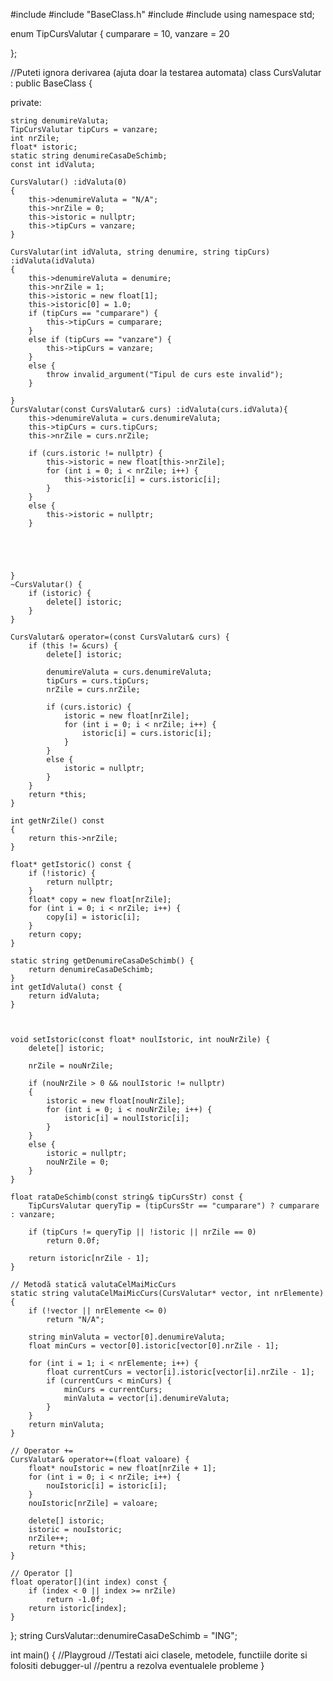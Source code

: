 #include <iostream>
#include "BaseClass.h"
#include <string>
#include <cmath>
using namespace std;

enum TipCursValutar {
	cumparare = 10,
	vanzare = 20

};

//Puteti ignora derivarea (ajuta doar la testarea automata)
class CursValutar : public BaseClass
{

private:

	string denumireValuta;
	TipCursValutar tipCurs = vanzare;
	int nrZile;
	float* istoric;
	static string denumireCasaDeSchimb;
	const int idValuta;

	CursValutar() :idValuta(0)
	{
		this->denumireValuta = "N/A";
		this->nrZile = 0;
		this->istoric = nullptr;
		this->tipCurs = vanzare;
	}

	CursValutar(int idValuta, string denumire, string tipCurs) :idValuta(idValuta)
	{
		this->denumireValuta = denumire;
		this->nrZile = 1;
		this->istoric = new float[1];
		this->istoric[0] = 1.0;
		if (tipCurs == "cumparare") {
			this->tipCurs = cumparare;
		}
		else if (tipCurs == "vanzare") {
			this->tipCurs = vanzare;
		}
		else {
			throw invalid_argument("Tipul de curs este invalid");
		}

	}
	CursValutar(const CursValutar& curs) :idValuta(curs.idValuta){
		this->denumireValuta = curs.denumireValuta;
		this->tipCurs = curs.tipCurs;
		this->nrZile = curs.nrZile;

		if (curs.istoric != nullptr) {
			this->istoric = new float[this->nrZile];
			for (int i = 0; i < nrZile; i++) {
				this->istoric[i] = curs.istoric[i];
			}
		}
		else {
			this->istoric = nullptr;
		}


		


	}
	~CursValutar() {
		if (istoric) {
			delete[] istoric;
		}
	}

	CursValutar& operator=(const CursValutar& curs) {
		if (this != &curs) {
			delete[] istoric;

			denumireValuta = curs.denumireValuta;
			tipCurs = curs.tipCurs;
			nrZile = curs.nrZile;

			if (curs.istoric) {
				istoric = new float[nrZile];
				for (int i = 0; i < nrZile; i++) {
					istoric[i] = curs.istoric[i];
				}
			}
			else {
				istoric = nullptr;
			}
		}
		return *this;
	}

	int getNrZile() const
	{
		return this->nrZile;
	}

	float* getIstoric() const {
		if (!istoric) {
			return nullptr;
		}
		float* copy = new float[nrZile];
		for (int i = 0; i < nrZile; i++) {
			copy[i] = istoric[i];
		}
		return copy;
	}

	static string getDenumireCasaDeSchimb() {
		return denumireCasaDeSchimb;
	}
	int getIdValuta() const {
		return idValuta;
	}

	

	void setIstoric(const float* noulIstoric, int nouNrZile) {
		delete[] istoric;

		nrZile = nouNrZile;

		if (nouNrZile > 0 && noulIstoric != nullptr)
		{
			istoric = new float[nouNrZile];
			for (int i = 0; i < nouNrZile; i++) {
				istoric[i] = noulIstoric[i];
			}
		}
		else {
			istoric = nullptr;
			nouNrZile = 0;
		}
	}

	float rataDeSchimb(const string& tipCursStr) const {
		TipCursValutar queryTip = (tipCursStr == "cumparare") ? cumparare : vanzare;

		if (tipCurs != queryTip || !istoric || nrZile == 0)
			return 0.0f;

		return istoric[nrZile - 1];
	}

	// Metodă statică valutaCelMaiMicCurs
	static string valutaCelMaiMicCurs(CursValutar* vector, int nrElemente) {
		if (!vector || nrElemente <= 0)
			return "N/A";

		string minValuta = vector[0].denumireValuta;
		float minCurs = vector[0].istoric[vector[0].nrZile - 1];

		for (int i = 1; i < nrElemente; i++) {
			float currentCurs = vector[i].istoric[vector[i].nrZile - 1];
			if (currentCurs < minCurs) {
				minCurs = currentCurs;
				minValuta = vector[i].denumireValuta;
			}
		}
		return minValuta;
	}

	// Operator +=
	CursValutar& operator+=(float valoare) {
		float* nouIstoric = new float[nrZile + 1];
		for (int i = 0; i < nrZile; i++) {
			nouIstoric[i] = istoric[i];
		}
		nouIstoric[nrZile] = valoare;

		delete[] istoric;
		istoric = nouIstoric;
		nrZile++;
		return *this;
	}

	// Operator []
	float operator[](int index) const {
		if (index < 0 || index >= nrZile)
			return -1.0f;
		return istoric[index];
	}



};
string CursValutar::denumireCasaDeSchimb = "ING";

int main()
{
	//Playgroud
	//Testati aici clasele, metodele, functiile dorite si folositi debugger-ul
	//pentru a rezolva eventualele probleme
}

